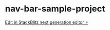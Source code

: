 # nav-bar-sample-project

[Edit in StackBlitz next generation editor ⚡️](https://stackblitz.com/~/github.com/ppsinghgit/nav-bar-sample-project)